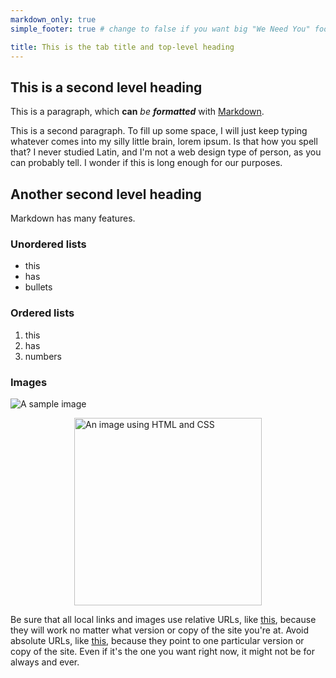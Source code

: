 ```yaml
---
markdown_only: true
simple_footer: true # change to false if you want big "We Need You" footer

title: This is the tab title and top-level heading 
---
```


## This is a second level heading

This is a paragraph, which **can** *be* ***formatted*** with [Markdown](https://docs.github.com/en/get-started/writing-on-github/getting-started-with-writing-and-formatting-on-github/basic-writing-and-formatting-syntax).

This is a second paragraph. To fill up some space, I will just keep typing whatever comes into my silly little brain, lorem ipsum. Is that how you spell that? I never studied Latin, and I'm not a web design type of person, as you can probably tell. I wonder if this is long enough for our purposes.

## Another second level heading

Markdown has many features.

### Unordered lists

- this 
- has 
- bullets

### Ordered lists

1. this  
2. has
3. numbers

### Images

![A sample image](/assets/img/usds-logo-horizontal.png)

<!-- This is an HTML comment. This text does not appear in the browser-rendered page, but
it IS VISIBLE in the browser developer tools, so it's not the place for anything sensitive. -->

<!-- Markdown allows you to do a lot without knowing HTML or CSS. But if you do know some, you can use it 
in combination with markdown. An example follows. -->

<img alt="An image using HTML and CSS" src="/assets/img/usds-logo-horizontal.png" style="width: 300px; display: block; margin: auto;">

Be sure that all local links and images use relative URLs, like [this](/projects/ditap), because they will work no matter what version or copy of the site you're at. Avoid absolute URLs, like [this](https://usds.gov/projects/ditap), because they point to one particular version or copy of the site. Even if it's the one you want right now, it might not be for always and ever.